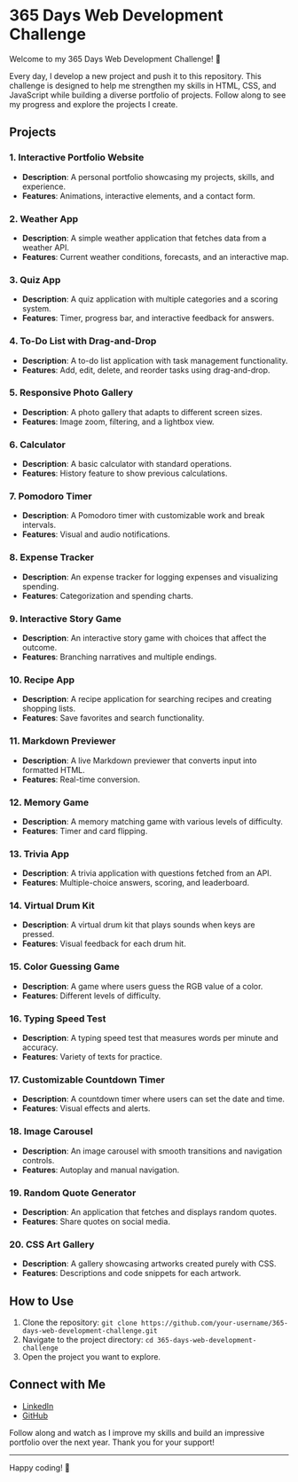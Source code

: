 # 365 Days Web Development Challenge

Welcome to my 365 Days Web Development Challenge! 🎉

Every day, I develop a new project and push it to this repository. This challenge is designed to help me strengthen my skills in HTML, CSS, and JavaScript while building a diverse portfolio of projects. Follow along to see my progress and explore the projects I create.

## Projects

### 1. Interactive Portfolio Website
- **Description**: A personal portfolio showcasing my projects, skills, and experience.
- **Features**: Animations, interactive elements, and a contact form.

### 2. Weather App
- **Description**: A simple weather application that fetches data from a weather API.
- **Features**: Current weather conditions, forecasts, and an interactive map.

### 3. Quiz App
- **Description**: A quiz application with multiple categories and a scoring system.
- **Features**: Timer, progress bar, and interactive feedback for answers.

### 4. To-Do List with Drag-and-Drop
- **Description**: A to-do list application with task management functionality.
- **Features**: Add, edit, delete, and reorder tasks using drag-and-drop.

### 5. Responsive Photo Gallery
- **Description**: A photo gallery that adapts to different screen sizes.
- **Features**: Image zoom, filtering, and a lightbox view.

### 6. Calculator
- **Description**: A basic calculator with standard operations.
- **Features**: History feature to show previous calculations.

### 7. Pomodoro Timer
- **Description**: A Pomodoro timer with customizable work and break intervals.
- **Features**: Visual and audio notifications.

### 8. Expense Tracker
- **Description**: An expense tracker for logging expenses and visualizing spending.
- **Features**: Categorization and spending charts.

### 9. Interactive Story Game
- **Description**: An interactive story game with choices that affect the outcome.
- **Features**: Branching narratives and multiple endings.

### 10. Recipe App
- **Description**: A recipe application for searching recipes and creating shopping lists.
- **Features**: Save favorites and search functionality.

### 11. Markdown Previewer
- **Description**: A live Markdown previewer that converts input into formatted HTML.
- **Features**: Real-time conversion.

### 12. Memory Game
- **Description**: A memory matching game with various levels of difficulty.
- **Features**: Timer and card flipping.

### 13. Trivia App
- **Description**: A trivia application with questions fetched from an API.
- **Features**: Multiple-choice answers, scoring, and leaderboard.

### 14. Virtual Drum Kit
- **Description**: A virtual drum kit that plays sounds when keys are pressed.
- **Features**: Visual feedback for each drum hit.

### 15. Color Guessing Game
- **Description**: A game where users guess the RGB value of a color.
- **Features**: Different levels of difficulty.

### 16. Typing Speed Test
- **Description**: A typing speed test that measures words per minute and accuracy.
- **Features**: Variety of texts for practice.

### 17. Customizable Countdown Timer
- **Description**: A countdown timer where users can set the date and time.
- **Features**: Visual effects and alerts.

### 18. Image Carousel
- **Description**: An image carousel with smooth transitions and navigation controls.
- **Features**: Autoplay and manual navigation.

### 19. Random Quote Generator
- **Description**: An application that fetches and displays random quotes.
- **Features**: Share quotes on social media.

### 20. CSS Art Gallery
- **Description**: A gallery showcasing artworks created purely with CSS.
- **Features**: Descriptions and code snippets for each artwork.

## How to Use
1. Clone the repository: `git clone https://github.com/your-username/365-days-web-development-challenge.git`
2. Navigate to the project directory: `cd 365-days-web-development-challenge`
3. Open the project you want to explore.

## Connect with Me
- [LinkedIn](https://www.linkedin.com/in/dev-ayush-varma)
- [GitHub](https://github.com/ReactRocket)

Follow along and watch as I improve my skills and build an impressive portfolio over the next year. Thank you for your support!

---

Happy coding! 🚀
